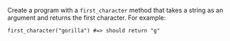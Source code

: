 Create a program with a `first_character` method that takes a string as an argument and returns the first character. For example:

```
first_character("gorilla") #=> should return "g"
```
